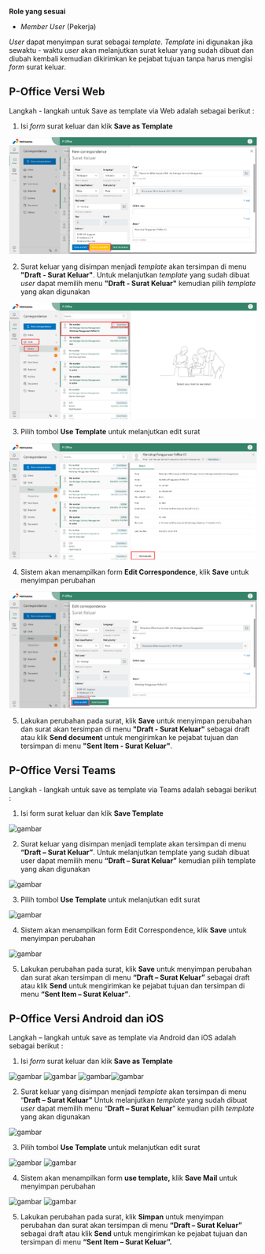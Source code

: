 **Role yang sesuai**

- *Member User* (Pekerja)

*User* dapat menyimpan surat sebagai *template*. *Template* ini digunakan jika sewaktu - waktu *user* akan melanjutkan surat keluar yang sudah dibuat dan diubah kembali kemudian dikirimkan ke pejabat tujuan tanpa harus mengisi *form* surat keluar. 

## **P-Office Versi Web**

Langkah - langkah untuk Save as template via Web adalah sebagai berikut :

1. Isi *form* surat keluar dan klik **Save as Template**

![gambar](SuratKeluar/SK_Web/02SK14.png)

2. Surat keluar yang disimpan menjadi *template* akan tersimpan di menu **"Draft - Surat Keluar"**. Untuk melanjutkan *template* yang sudah dibuat *user* dapat memilih menu **"Draft - Surat Keluar"** kemudian pilih *template* yang akan digunakan

![gambar](SuratKeluar/SK_Web/02SK15.png)

3. Pilih tombol **Use Template** untuk melanjutkan edit surat

![gambar](SuratKeluar/SK_Web/02SK16.png)

4. Sistem akan menampilkan form **Edit Correspondence**, klik **Save** untuk menyimpan perubahan

![gambar](SuratKeluar/SK_Web/02SK17.png)

5. Lakukan perubahan pada surat, klik **Save** untuk menyimpan perubahan dan surat akan tersimpan di menu **"Draft - Surat Keluar"** sebagai draft atau klik **Send document** untuk mengirimkan ke pejabat tujuan dan tersimpan di menu **"Sent Item - Surat Keluar"**.

## **P-Office Versi Teams**

Langkah - langkah untuk save as template via Teams adalah sebagai berikut :

1.	Isi form surat keluar dan klik **Save Template**
 
![gambar](SuratKeluar/SK_Teams/SK15.png)

2.	Surat keluar yang disimpan menjadi template akan tersimpan di menu **“Draft – Surat Keluar”**. Untuk melanjutkan template yang sudah dibuat user dapat memilih menu **“Draft – Surat Keluar”** kemudian pilih template yang akan digunakan
 
![gambar](SuratKeluar/SK_Teams/SK16.png)

3.	Pilih tombol **Use Template** untuk melanjutkan edit surat
 
![gambar](SuratKeluar/SK_Teams/SK17.png)

4.	Sistem akan menampilkan form Edit Correspondence, klik **Save** untuk menyimpan perubahan
 
![gambar](SuratKeluar/SK_Teams/SK18.png)

5.	Lakukan perubahan pada surat, klik **Save** untuk menyimpan perubahan dan surat akan tersimpan di menu **“Draft – Surat Keluar”** sebagai draft atau klik **Send** untuk mengirimkan ke pejabat tujuan dan tersimpan di menu **“Sent Item – Surat Keluar”**.

## **P-Office Versi Android dan iOS**

Langkah – langkah untuk save as template via Android dan iOS adalah sebagai berikut : 

1. 	Isi _form_ surat keluar dan klik **Save as Template**

![gambar](SuratKeluar/SK_Android/TempSK/A01.png.jpg) ![gambar](SuratKeluar/SK_Android/TempSK/A02.jpg) ![gambar](SuratKeluar/SK_Android/TempSK/A04.jpg)![gambar](SuratKeluar/SK_Android/TempSK/A05.jpg) 

2. Surat keluar yang disimpan menjadi _template_ akan tersimpan di menu “**Draft – Surat Keluar”** Untuk melanjutkan _template_ yang sudah dibuat _user_ dapat memilih menu “**Draft – Surat Keluar**” kemudian pilih _template_ yang akan digunakan
   
![gambar](SuratKeluar/SK_Android/TempSK/A06.jpg) 

3. Pilih tombol **Use Template** untuk melanjutkan edit surat
   
![gambar](SuratKeluar/SK_Android/TempSK/A07.jpg) ![gambar](SuratKeluar/SK_Android/TempSK/A08.jpg) 

4. Sistem akan menampilkan form **use template,** klik **Save Mail** untuk menyimpan perubahan

![gambar](SuratKeluar/SK_Android/TempSK/A09.jpg) ![gambar](SuratKeluar/SK_Android/TempSK/A10.jpg)

5. Lakukan perubahan pada surat, klik **Simpan** untuk menyimpan perubahan dan surat akan tersimpan di menu **“Draft – Surat Keluar”** sebagai draft atau klik **Send** untuk mengirimkan ke pejabat tujuan dan tersimpan di menu **“Sent Item – Surat Keluar”.**

